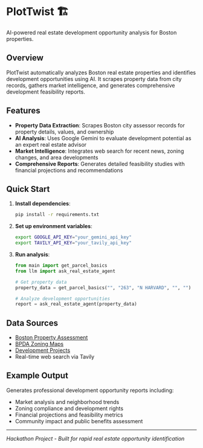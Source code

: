 # PlotTwist 🏗️

AI-powered real estate development opportunity analysis for Boston properties.

## Overview

PlotTwist automatically analyzes Boston real estate properties and identifies development opportunities using AI. It scrapes property data from city records, gathers market intelligence, and generates comprehensive development feasibility reports.

## Features

- **Property Data Extraction**: Scrapes Boston city assessor records for property details, values, and ownership
- **AI Analysis**: Uses Google Gemini to evaluate development potential as an expert real estate advisor  
- **Market Intelligence**: Integrates web search for recent news, zoning changes, and area developments
- **Comprehensive Reports**: Generates detailed feasibility studies with financial projections and recommendations

## Quick Start

1. **Install dependencies**:
   ```bash
   pip install -r requirements.txt
   ```

2. **Set up environment variables**:
   ```bash
   export GOOGLE_API_KEY="your_gemini_api_key"
   export TAVILY_API_KEY="your_tavily_api_key"
   ```

3. **Run analysis**:
   ```python
   from main import get_parcel_basics
   from llm import ask_real_estate_agent
   
   # Get property data
   property_data = get_parcel_basics("", "263", "N HARVARD", "", "")
   
   # Analyze development opportunities
   report = ask_real_estate_agent(property_data)
   ```

## Data Sources

- [Boston Property Assessment](https://www.cityofboston.gov/assessing/search/)
- [BPDA Zoning Maps](https://maps.bostonplans.org/zoningviewer/)
- [Development Projects](https://www.bostonplans.org/projects/development-projects)
- Real-time web search via Tavily

## Example Output

Generates professional development opportunity reports including:
- Market analysis and neighborhood trends
- Zoning compliance and development rights
- Financial projections and feasibility metrics
- Community impact and public benefits assessment

---
*Hackathon Project - Built for rapid real estate opportunity identification*

